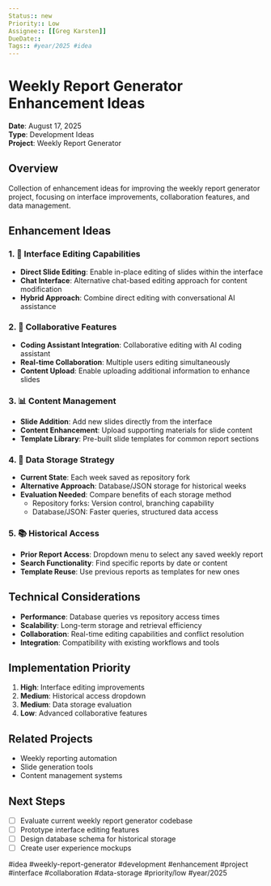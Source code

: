 ```yaml
---
Status:: new
Priority:: Low
Assignee:: [[Greg Karsten]]
DueDate:: 
Tags:: #year/2025 #idea
---
```


# Weekly Report Generator Enhancement Ideas

**Date**: August 17, 2025  
**Type**: Development Ideas  
**Project**: Weekly Report Generator  

## Overview
Collection of enhancement ideas for improving the weekly report generator project, focusing on interface improvements, collaboration features, and data management.

## Enhancement Ideas

### 1. 🎨 **Interface Editing Capabilities**
- **Direct Slide Editing**: Enable in-place editing of slides within the interface
- **Chat Interface**: Alternative chat-based editing approach for content modification
- **Hybrid Approach**: Combine direct editing with conversational AI assistance

### 2. 🤝 **Collaborative Features**
- **Coding Assistant Integration**: Collaborative editing with AI coding assistant
- **Real-time Collaboration**: Multiple users editing simultaneously
- **Content Upload**: Enable uploading additional information to enhance slides

### 3. 📊 **Content Management**
- **Slide Addition**: Add new slides directly from the interface
- **Content Enhancement**: Upload supporting materials for slide content
- **Template Library**: Pre-built slide templates for common report sections

### 4. 💾 **Data Storage Strategy**
- **Current State**: Each week saved as repository fork
- **Alternative Approach**: Database/JSON storage for historical weeks
- **Evaluation Needed**: Compare benefits of each storage method
  - Repository forks: Version control, branching capability
  - Database/JSON: Faster queries, structured data access

### 5. 📚 **Historical Access**
- **Prior Report Access**: Dropdown menu to select any saved weekly report
- **Search Functionality**: Find specific reports by date or content
- **Template Reuse**: Use previous reports as templates for new ones

## Technical Considerations
- **Performance**: Database queries vs repository access times
- **Scalability**: Long-term storage and retrieval efficiency
- **Collaboration**: Real-time editing capabilities and conflict resolution
- **Integration**: Compatibility with existing workflows and tools

## Implementation Priority
1. **High**: Interface editing improvements
2. **Medium**: Historical access dropdown
3. **Medium**: Data storage evaluation
4. **Low**: Advanced collaborative features

## Related Projects
- Weekly reporting automation
- Slide generation tools
- Content management systems

## Next Steps
- [ ] Evaluate current weekly report generator codebase
- [ ] Prototype interface editing features
- [ ] Design database schema for historical storage
- [ ] Create user experience mockups

#idea #weekly-report-generator #development #enhancement #project #interface #collaboration #data-storage #priority/low #year/2025